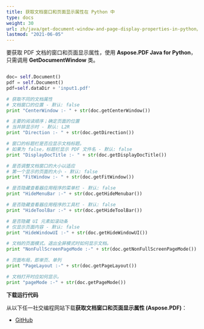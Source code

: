 ```yaml
---
title: 获取文档窗口和页面显示属性在 Python 中
type: docs
weight: 30
url: zh/java/get-document-window-and-page-display-properties-in-python/
lastmod: "2021-06-05"
---
```


要获取 PDF 文档的窗口和页面显示属性，使用 **Aspose.PDF Java for Python**，只需调用 **GetDocumentWindow** 类。

```python

doc= self.Document()
pdf = self.Document()
pdf=self.dataDir + 'input1.pdf'

# 获取不同的文档属性
# 文档窗口的位置 - 默认: false
print "CenterWindow :- " + str(doc.getCenterWindow())

# 主要的阅读顺序；确定页面的位置
# 当并排显示时 - 默认: L2R
print "Direction :- " + str(doc.getDirection())

# 窗口的标题栏是否应显示文档标题。
# 如果为 false，标题栏显示 PDF 文件名 - 默认: false
print "DisplayDocTitle :- " + str(doc.getDisplayDocTitle())

# 是否调整文档窗口的大小以适应
# 第一个显示的页面的大小 - 默认: false
print "FitWindow :- " + str(doc.getFitWindow())

# 是否隐藏查看器应用程序的菜单栏 - 默认: false
print "HideMenuBar :-" + str(doc.getHideMenubar())

# 是否隐藏查看器应用程序的工具栏 - 默认: false
print "HideToolBar :-" + str(doc.getHideToolBar())

# 是否隐藏 UI 元素如滚动条
# 仅显示页面内容 - 默认: false
print "HideWindowUI :-" + str(doc.getHideWindowUI())

# 文档的页面模式。退出全屏模式时如何显示文档。
print "NonFullScreenPageMode :-" + str(doc.getNonFullScreenPageMode())

# 页面布局，即单页、单列
print "PageLayout :-" + str(doc.getPageLayout())

# 文档打开时应如何显示。
print "pageMode :-" + str(doc.getPageMode())
```


**下载运行代码**

从以下任一社交编程网站下载**获取文档窗口和页面显示属性 (Aspose.PDF)**：

- [GitHub](https://github.com/aspose-pdf/Aspose.PDF-for-Java/blob/master/Plugins/Aspose_Pdf_Java_for_Python/test/WorkingWithDocumentObject/GetDocumentWindow/GetDocumentWindow.py)